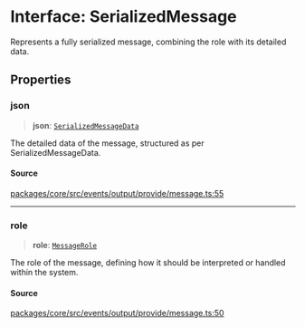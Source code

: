 # Interface: SerializedMessage

Represents a fully serialized message, combining the role with its detailed data.

## Properties

### json

> **json**: [`SerializedMessageData`](SerializedMessageData.md)

The detailed data of the message, structured as per SerializedMessageData.

#### Source

[packages/core/src/events/output/provide/message.ts:55](https://github.com/VictorS67/encre/blob/42c3bddca4be2d23ad959c1c99381eefbf43789c/packages/core/src/events/output/provide/message.ts#L55)

***

### role

> **role**: [`MessageRole`](../../../../input/load/msgs/base/type-aliases/MessageRole.md)

The role of the message, defining how it should be interpreted or handled within the system.

#### Source

[packages/core/src/events/output/provide/message.ts:50](https://github.com/VictorS67/encre/blob/42c3bddca4be2d23ad959c1c99381eefbf43789c/packages/core/src/events/output/provide/message.ts#L50)
